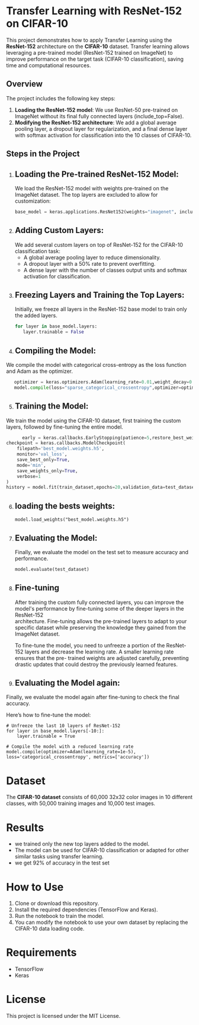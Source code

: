 # Transfer Learning with ResNet-152 on CIFAR-10

This project demonstrates how to apply Transfer Learning using the __ResNet-152__ architecture on the __CIFAR-10__ dataset. Transfer learning allows leveraging a pre-trained model (ResNet-152 trained on ImageNet) to improve performance on the target task (CIFAR-10 classification), saving time and computational resources.

## Overview

The project includes the following key steps:

1. __Loading the ResNet-152 model__: We use ResNet-50 pre-trained on ImageNet without its final fully connected layers (include_top=False).
2. __Modifying the ResNet-152 architecture__: We add a global average pooling layer, a dropout layer for regularization, and a final dense layer with softmax activation for classification into the 10 classes of CIFAR-10.

## Steps in the Project

1. ## Loading the Pre-trained ResNet-152 Model:
   We load the ResNet-152 model with weights pre-trained on the ImageNet dataset. The top layers are excluded to allow for customization:
   ```python
   base_model = keras.applications.ResNet152(weights="imagenet", include_top=False)
   ```
2. ## Adding Custom Layers:
   We add several custom layers on top of ResNet-152 for the CIFAR-10 classification task:
   * A global average pooling layer to reduce dimensionality.
   * A dropout layer with a 50% rate to prevent overfitting.
   * A dense layer with the number of classes output units and softmax activation for classification.
3. ## Freezing Layers and Training the Top Layers:
    Initially, we freeze all layers in the ResNet-152 base model to train only the added layers.
   ```python
   for layer in base_model.layers:
      layer.trainable = False
   ```
4. ## Compiling the Model:
  We compile the model with categorical cross-entropy as the loss function and Adam as the optimizer.
   ```python
      optimizer = keras.optimizers.Adam(learning_rate=0.01,weight_decay=0.01)
      model.compile(loss="sparse_categorical_crossentropy",optimizer=optimizer,metrics=['accuracy'])
```
5. ## Training the Model:
  We train the model using the CIFAR-10 dataset, first training the custom layers, followed by fine-tuning the entire model.
```python
      early = keras.callbacks.EarlyStopping(patience=5,restore_best_weights=True)
checkpoint = keras.callbacks.ModelCheckpoint(
    filepath='best_model.weights.h5',
    monitor='val_loss',
    save_best_only=True,
    mode='min',
    save_weights_only=True,
    verbose=1
)
history = model.fit(train_dataset,epochs=20,validation_data=test_dataset,callbacks=[early,checkpoint])
```
6. ## loading the bests weights:
   ```
   model.load_weights("best_model.weights.h5")
   ```
7. ## Evaluating the Model:
   Finally, we evaluate the model on the test set to measure accuracy and performance.
   ```python
   model.evaluate(test_dataset)
   ```
8. ## Fine-tuning
   After training the custom fully connected layers, you can improve the model's performance by fine-tuning some of the deeper layers in the ResNet-152          
   architecture. Fine-tuning allows the pre-trained layers to adapt to your specific dataset while preserving the knowledge they gained from the ImageNet dataset.

   To fine-tune the model, you need to unfreeze a portion of the ResNet-152 layers and decrease the learning rate. A smaller learning rate ensures that the pre- 
   trained weights are adjusted carefully, preventing drastic updates that could destroy the previously learned features.
9. ## Evaluating the Model again:
Finally, we evaluate the model again after fine-tuning to check the final accuracy.

Here’s how to fine-tune the model:
```
# Unfreeze the last 10 layers of ResNet-152
for layer in base_model.layers[-10:]:
    layer.trainable = True

# Compile the model with a reduced learning rate
model.compile(optimizer=Adam(learning_rate=1e-5), loss='categorical_crossentropy', metrics=['accuracy'])
```
   
# Dataset
The __CIFAR-10 dataset__ consists of 60,000 32x32 color images in 10 different classes, with 50,000 training images and 10,000 test images.
# Results
* we trained only the new top layers added to the model.
* The model can be used for CIFAR-10 classification or adapted for other similar tasks using transfer learning.
* we get 92% of accuracy in the test set
# How to Use
1. Clone or download this repository.
2. Install the required dependencies (TensorFlow and Keras).
3. Run the notebook to train the model.
4. You can modify the notebook to use your own dataset by replacing the CIFAR-10 data loading code.
# Requirements
* TensorFlow
* Keras
# License
This project is licensed under the MIT License.
   
